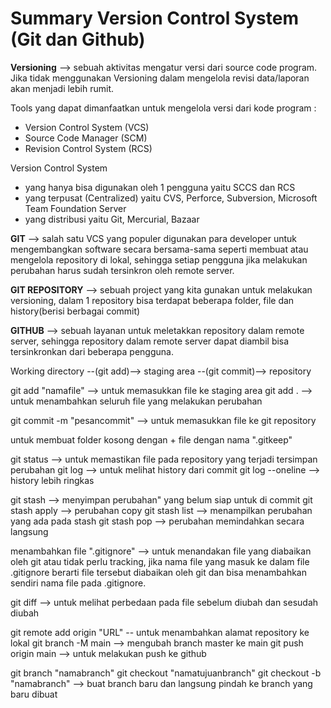 # Summary Version Control System (Git dan Github)

**Versioning** --> sebuah aktivitas mengatur versi dari source code program. Jika tidak menggunakan Versioning dalam mengelola revisi data/laporan akan menjadi lebih rumit.

Tools yang dapat dimanfaatkan untuk mengelola versi dari kode program : 
- Version Control System (VCS)
- Source Code Manager (SCM)
- Revision Control System (RCS)

Version Control System 
- yang hanya bisa digunakan oleh 1 pengguna yaitu SCCS dan RCS
- yang terpusat (Centralized) yaitu CVS, Perforce, Subversion, Microsoft Team Foundation Server
- yang distribusi yaitu Git, Mercurial, Bazaar

**GIT** --> salah satu VCS yang populer digunakan para developer untuk mengembangkan software secara bersama-sama seperti membuat atau mengelola repository di lokal, sehingga setiap pengguna jika melakukan perubahan harus sudah tersinkron oleh remote server.

**GIT REPOSITORY** --> sebuah project yang kita gunakan untuk melakukan versioning, dalam 1 repository bisa terdapat beberapa folder, file dan history(berisi berbagai commit)

**GITHUB** --> sebuah layanan untuk meletakkan repository dalam remote server, sehingga repository dalam remote server dapat diambil bisa tersinkronkan dari beberapa pengguna.

Working directory --(git add)--> staging area --(git commit)--> repository

git add "namafile" --> untuk memasukkan file ke staging area
git add . --> untuk menambahkan seluruh file yang melakukan perubahan

git commit -m "pesancommit" --> untuk memasukkan file ke git repository

untuk membuat folder kosong dengan + file dengan nama ".gitkeep"

git status --> untuk memastikan file pada repository yang terjadi tersimpan perubahan
git log --> untuk melihat history dari commit
git log --oneline --> history lebih ringkas

git stash --> menyimpan perubahan" yang belum siap untuk di commit
git stash apply --> perubahan copy 
git stash list --> menampilkan perubahan yang ada pada stash 
git stash pop --> perubahan memindahkan secara langsung

menambahkan file ".gitignore" --> untuk menandakan file yang diabaikan oleh git atau tidak perlu tracking, jika nama file yang masuk ke dalam file .gitignore berarti file tersebut diabaikan oleh git dan bisa menambahkan sendiri nama file pada .gitignore.

git diff --> untuk melihat perbedaan pada file sebelum diubah dan sesudah diubah

git remote add origin "URL" -- untuk menambahkan alamat repository ke lokal
git branch -M main --> mengubah branch master ke main
git push origin main --> untuk melakukan push ke github

git branch "namabranch"
git checkout "namatujuanbranch"
git checkout -b "namabranch" --> buat branch baru dan langsung pindah ke branch yang baru dibuat

